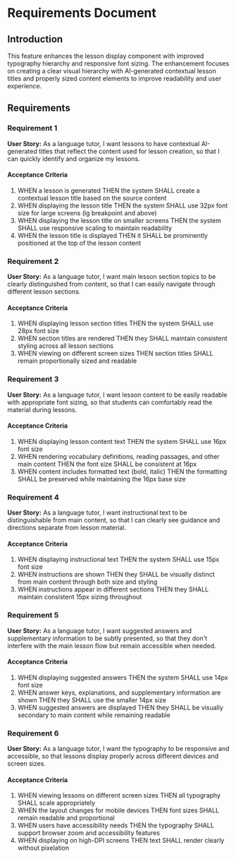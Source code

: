 # Requirements Document

## Introduction

This feature enhances the lesson display component with improved typography hierarchy and responsive font sizing. The enhancement focuses on creating a clear visual hierarchy with AI-generated contextual lesson titles and properly sized content elements to improve readability and user experience.

## Requirements

### Requirement 1

**User Story:** As a language tutor, I want lessons to have contextual AI-generated titles that reflect the content used for lesson creation, so that I can quickly identify and organize my lessons.

#### Acceptance Criteria

1. WHEN a lesson is generated THEN the system SHALL create a contextual lesson title based on the source content
2. WHEN displaying the lesson title THEN the system SHALL use 32px font size for large screens (lg breakpoint and above)
3. WHEN displaying the lesson title on smaller screens THEN the system SHALL use responsive scaling to maintain readability
4. WHEN the lesson title is displayed THEN it SHALL be prominently positioned at the top of the lesson content

### Requirement 2

**User Story:** As a language tutor, I want main lesson section topics to be clearly distinguished from content, so that I can easily navigate through different lesson sections.

#### Acceptance Criteria

1. WHEN displaying lesson section titles THEN the system SHALL use 28px font size
2. WHEN section titles are rendered THEN they SHALL maintain consistent styling across all lesson sections
3. WHEN viewing on different screen sizes THEN section titles SHALL remain proportionally sized and readable

### Requirement 3

**User Story:** As a language tutor, I want lesson content to be easily readable with appropriate font sizing, so that students can comfortably read the material during lessons.

#### Acceptance Criteria

1. WHEN displaying lesson content text THEN the system SHALL use 16px font size
2. WHEN rendering vocabulary definitions, reading passages, and other main content THEN the font size SHALL be consistent at 16px
3. WHEN content includes formatted text (bold, italic) THEN the formatting SHALL be preserved while maintaining the 16px base size

### Requirement 4

**User Story:** As a language tutor, I want instructional text to be distinguishable from main content, so that I can clearly see guidance and directions separate from lesson material.

#### Acceptance Criteria

1. WHEN displaying instructional text THEN the system SHALL use 15px font size
2. WHEN instructions are shown THEN they SHALL be visually distinct from main content through both size and styling
3. WHEN instructions appear in different sections THEN they SHALL maintain consistent 15px sizing throughout

### Requirement 5

**User Story:** As a language tutor, I want suggested answers and supplementary information to be subtly presented, so that they don't interfere with the main lesson flow but remain accessible when needed.

#### Acceptance Criteria

1. WHEN displaying suggested answers THEN the system SHALL use 14px font size
2. WHEN answer keys, explanations, and supplementary information are shown THEN they SHALL use the smaller 14px size
3. WHEN suggested answers are displayed THEN they SHALL be visually secondary to main content while remaining readable

### Requirement 6

**User Story:** As a language tutor, I want the typography to be responsive and accessible, so that lessons display properly across different devices and screen sizes.

#### Acceptance Criteria

1. WHEN viewing lessons on different screen sizes THEN all typography SHALL scale appropriately
2. WHEN the layout changes for mobile devices THEN font sizes SHALL remain readable and proportional
3. WHEN users have accessibility needs THEN the typography SHALL support browser zoom and accessibility features
4. WHEN displaying on high-DPI screens THEN text SHALL render clearly without pixelation